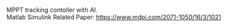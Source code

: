 MPPT tracking contoller with AI.\
Matlab Simulink
Related Paper:
https://www.mdpi.com/2071-1050/16/3/1021
